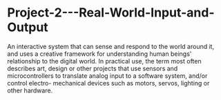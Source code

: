 # Project-2---Real-World-Input-and-Output
An interactive system that can sense and respond to the world around it, and uses a creative framework for understanding human beings' relationship to the digital world. In practical use, the term most often describes art, design or other projects that use sensors and  microcontrollers to translate analog input to a software system, and/or control electro- mechanical devices such as motors, servos, lighting or other hardware.
